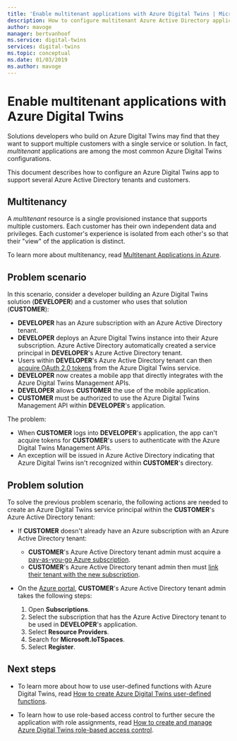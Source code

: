 ```yaml
---
title: 'Enable multitenant applications with Azure Digital Twins | Microsoft Docs'
description: How to configure multitenant Azure Active Directory applications for Azure Digital Twins.
author: mavoge
manager: bertvanhoof
ms.service: digital-twins
services: digital-twins
ms.topic: conceptual
ms.date: 01/03/2019
ms.author: mavoge
---
```


# Enable multitenant applications with Azure Digital Twins

Solutions developers who build on Azure Digital Twins may find that they want to support multiple customers with a single service or solution. In fact, *multitenant* applications are among the most common Azure Digital Twins configurations.

This document describes how to configure an Azure Digital Twins app to support several Azure Active Directory tenants and customers.

## Multitenancy

A *multitenant* resource is a single provisioned instance that supports multiple customers. Each customer has their own independent data and privileges. Each customer's experience is isolated from each other's so that their "view" of the application is distinct.

To learn more about multitenancy, read [Multitenant Applications in Azure](https://docs.microsoft.com/azure/dotnet-develop-multitenant-applications).

## Problem scenario

In this scenario, consider a developer building an Azure Digital Twins solution (**DEVELOPER**) and a customer who uses that solution (**CUSTOMER**):

- **DEVELOPER** has an Azure subscription with an Azure Active Directory tenant.
- **DEVELOPER** deploys an Azure Digital Twins instance into their Azure subscription. Azure Active Directory automatically created a service principal in **DEVELOPER**'s Azure Active Directory tenant.
- Users within **DEVELOPER**'s Azure Active Directory tenant can then [acquire OAuth 2.0 tokens](./security-authenticating-apis.md) from the Azure Digital Twins service.
- **DEVELOPER** now creates a mobile app that directly integrates with the Azure Digital Twins Management APIs.
- **DEVELOPER** allows **CUSTOMER** the use of the mobile application.
- **CUSTOMER** must be authorized to use the Azure Digital Twins Management API within **DEVELOPER**'s application.

The problem:

- When **CUSTOMER** logs into **DEVELOPER**'s application, the app can't acquire tokens for **CUSTOMER**'s users to authenticate with the Azure Digital Twins Management APIs.
- An exception will be issued in Azure Active Directory indicating that Azure Digital Twins isn't recognized within **CUSTOMER**'s directory.

## Problem solution

To solve the previous problem scenario, the following actions are needed to create an Azure Digital Twins service principal within the **CUSTOMER**'s Azure Active Directory tenant:

- If **CUSTOMER** doesn't already have an Azure subscription with an Azure Active Directory tenant:

  - **CUSTOMER**'s Azure Active Directory tenant admin must acquire a [pay-as-you-go Azure subscription](https://azure.microsoft.com/offers/ms-azr-0003p/).
  - **CUSTOMER**'s Azure Active Directory tenant admin then must [link their tenant with the new subscription](https://docs.microsoft.com/azure/active-directory/hybrid/whatis-hybrid-identity).

- On the [Azure portal](https://portal.azure.com), **CUSTOMER**'s Azure Active Directory tenant admin takes the following steps:

  1. Open **Subscriptions**.
  1. Select the subscription that has the Azure Active Directory tenant to be used in **DEVELOPER**'s application.
  1. Select **Resource Providers**.
  1. Search for **Microsoft.IoTSpaces**.
  1. Select **Register**.
  
## Next steps

- To learn more about how to use user-defined functions with Azure Digital Twins, read [How to create Azure Digital Twins user-defined functions](./how-to-user-defined-functions.md).

- To learn how to use role-based access control to further secure the application with role assignments, read [How to create and manage Azure Digital Twins role-based access control](./security-create-manage-role-assignments.md).
